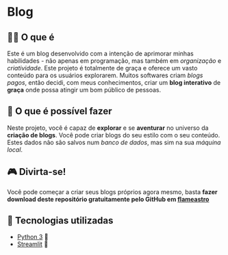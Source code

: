 # Blog

## 🤷🏻 O que é
Este é um blog desenvolvido com a intenção de aprimorar minhas habilidades - não apenas em programação, mas também em *organização* e *criatividade*. Este projeto é totalmente de graça e oferece um vasto conteúdo para os usuários explorarem.
Muitos softwares criam *blogs pagos*, então decidi, com meus conhecimentos, criar um **blog interativo** de **graça** onde possa atingir um bom público de pessoas.

## 🚀 O que é possível fazer
Neste projeto, você é capaz de **explorar** e se **aventurar** no universo da **criação de blogs**. Você pode criar blogs do seu estilo com o seu conteúdo. Estes dados não são salvos num *banco de dados*, mas sim na sua *máquina local*.

## 🎮 Divirta-se!
Você pode começar a criar seus blogs próprios agora mesmo, basta **fazer download deste repositório gratuitamente pelo GitHub em [flameastro](https://www.github.com/flameastro/blog)**

## 🔧 Tecnologias utilizadas
- [Python 3](https://www.python.org/) 🐍
- [Streamlit](https://streamlit.io/) 🎈
